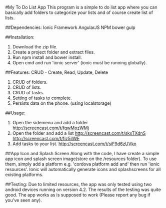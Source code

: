 #My To Do List App
This program is a simple to do list app where you can basically add folders to categorize your lists and of course create list of lists.

##Dependencies:
Ionic Framework
AngularJS
NPM
bower
gulp

##Installation:
1. Download the zip file.
2. Create a project folder and extract files.
3. Run npm install and bower install.
4. Open cmd and run 'ionic server' (ionic must be running globally).

##Features: 
CRUD - Create, Read, Update, Delete
1. CRUD of folders.
2. CRUD of lists.
3. CRUD of tasks.
4. Setting of tasks to complete.
5. Persists data on the phone. (using localstorage)

##Usage:
1. Open the sidemenu and add a folder
http://screencast.com/t/fqwMozWMj
2. Open the folder and add a list
http://screencast.com/t/skxTXdnS
http://screencast.com/t/fiz5ilWE
3. Add tasks to your list.
http://screencast.com/t/siF9d6zUVko

##App Icon and Splash Screen
Along with the code, I have create a simple app icon and splash screen image(store on the /resources folder). To use them, simply add a platform e.g. 'cordova platform add and' then run 'ionic resources'. Ionic will automatically generate icons and splashscreens for all existing platforms.

##Testing:
Due to limited resources, the app was only tested using two android devices running on version 4.2. The results of the testing was quite good. The app works as is supposed to work (Please report any bug if you've seen any).